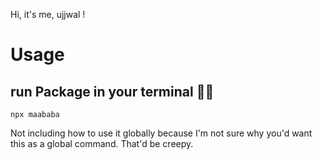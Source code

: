 Hi, it's me, ujjwal !

# Usage

## run Package in your terminal 🏃‍♂️
```
npx maababa
```

Not including how to use it globally because I'm not sure why you'd want this as a global command. That'd be creepy.